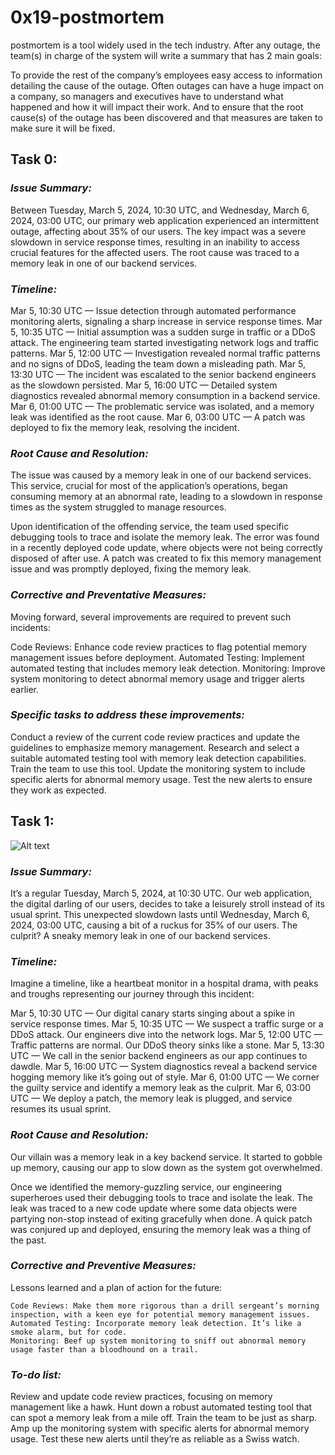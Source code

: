# 0x19-postmortem
 postmortem is a tool widely used in the tech industry. After any outage, the team(s) in charge of the system will write a summary that has 2 main goals:

To provide the rest of the company’s employees easy access to information detailing the cause of the outage. Often outages can have a huge impact on a company, so managers and executives have to understand what happened and how it will impact their work.
And to ensure that the root cause(s) of the outage has been discovered and that measures are taken to make sure it will be fixed.
## Task 0:

### _Issue Summary:_

Between Tuesday, March 5, 2024, 10:30 UTC, and Wednesday, March 6, 2024, 03:00 UTC, our primary web application experienced an intermittent outage, affecting about 35% of our users. The key impact was a severe slowdown in service response times, resulting in an inability to access crucial features for the affected users. The root cause was traced to a memory leak in one of our backend services.

### _Timeline:_

Mar 5, 10:30 UTC — Issue detection through automated performance monitoring alerts, signaling a sharp increase in service response times.
Mar 5, 10:35 UTC — Initial assumption was a sudden surge in traffic or a DDoS attack. The engineering team started investigating network logs and traffic patterns.
Mar 5, 12:00 UTC — Investigation revealed normal traffic patterns and no signs of DDoS, leading the team down a misleading path.
Mar 5, 13:30 UTC — The incident was escalated to the senior backend engineers as the slowdown persisted.
Mar 5, 16:00 UTC — Detailed system diagnostics revealed abnormal memory consumption in a backend service.
Mar 6, 01:00 UTC — The problematic service was isolated, and a memory leak was identified as the root cause.
Mar 6, 03:00 UTC — A patch was deployed to fix the memory leak, resolving the incident.

### _Root Cause and Resolution:_

The issue was caused by a memory leak in one of our backend services. This service, crucial for most of the application’s operations, began consuming memory at an abnormal rate, leading to a slowdown in response times as the system struggled to manage resources.

Upon identification of the offending service, the team used specific debugging tools to trace and isolate the memory leak. The error was found in a recently deployed code update, where objects were not being correctly disposed of after use. A patch was created to fix this memory management issue and was promptly deployed, fixing the memory leak.

### _Corrective and Preventative Measures:_

Moving forward, several improvements are required to prevent such incidents:

Code Reviews: Enhance code review practices to flag potential memory management issues before deployment.
Automated Testing: Implement automated testing that includes memory leak detection.
Monitoring: Improve system monitoring to detect abnormal memory usage and trigger alerts earlier.

### _Specific tasks to address these improvements:_

Conduct a review of the current code review practices and update the guidelines to emphasize memory management.
Research and select a suitable automated testing tool with memory leak detection capabilities. Train the team to use this tool.
Update the monitoring system to include specific alerts for abnormal memory usage. Test the new alerts to ensure they work as expected.

## Task 1:
![Alt text](https://imgbox.com/uAUtBCnJ)

### _Issue Summary:_

It’s a regular Tuesday, March 5, 2024, at 10:30 UTC. Our web application, the digital darling of our users, decides to take a leisurely stroll instead of its usual sprint. This unexpected slowdown lasts until Wednesday, March 6, 2024, 03:00 UTC, causing a bit of a ruckus for 35% of our users. The culprit? A sneaky memory leak in one of our backend services.

### _Timeline:_

Imagine a timeline, like a heartbeat monitor in a hospital drama, with peaks and troughs representing our journey through this incident:

Mar 5, 10:30 UTC — Our digital canary starts singing about a spike in service response times.
Mar 5, 10:35 UTC — We suspect a traffic surge or a DDoS attack. Our engineers dive into the network logs.
Mar 5, 12:00 UTC — Traffic patterns are normal. Our DDoS theory sinks like a stone.
Mar 5, 13:30 UTC — We call in the senior backend engineers as our app continues to dawdle.
Mar 5, 16:00 UTC — System diagnostics reveal a backend service hogging memory like it’s going out of style.
Mar 6, 01:00 UTC — We corner the guilty service and identify a memory leak as the culprit.
Mar 6, 03:00 UTC — We deploy a patch, the memory leak is plugged, and service resumes its usual sprint.

### _Root Cause and Resolution:_

Our villain was a memory leak in a key backend service. It started to gobble up memory, causing our app to slow down as the system got overwhelmed.

Once we identified the memory-guzzling service, our engineering superheroes used their debugging tools to trace and isolate the leak. The leak was traced to a new code update where some data objects were partying non-stop instead of exiting gracefully when done. A quick patch was conjured up and deployed, ensuring the memory leak was a thing of the past.

### _Corrective and Preventive Measures:_

Lessons learned and a plan of action for the future:

	Code Reviews: Make them more rigorous than a drill sergeant’s morning inspection, with a keen eye for potential memory management issues.
	Automated Testing: Incorporate memory leak detection. It’s like a smoke alarm, but for code.
	Monitoring: Beef up system monitoring to sniff out abnormal memory usage faster than a bloodhound on a trail.

### _To-do list:_

Review and update code review practices, focusing on memory management like a hawk.
Hunt down a robust automated testing tool that can spot a memory leak from a mile off. Train the team to be just as sharp.
Amp up the monitoring system with specific alerts for abnormal memory usage. Test these new alerts until they’re as reliable as a Swiss watch.
